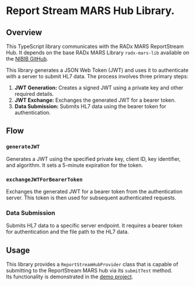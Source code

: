 # Report Stream MARS Hub Library.

## Overview
This TypeScript library communicates with the RADx MARS ReportStream Hub.  It
depends on the base RADx MARS Library `radx-mars-lib` available on the [NIBIB
GitHub](https://github.com/NIBIB/).

This library generates a JSON Web Token (JWT) and uses it to authenticate with a server to submit HL7 data. The process involves three primary steps:

1. **JWT Generation:** Creates a signed JWT using a private key and other required details.
2. **JWT Exchange:** Exchanges the generated JWT for a bearer token.
3. **Data Submission:** Submits HL7 data using the bearer token for authentication.


## Flow

### `generateJWT`
Generates a JWT using the specified private key, client ID, key identifier, and algorithm. It sets a 5-minute expiration for the token.

### `exchangeJWTForBearerToken`
Exchanges the generated JWT for a bearer token from the authentication server. This token is then used for subsequent authenticated requests.

### Data Submission
Submits HL7 data to a specific server endpoint. It requires a bearer token for authentication and the file path to the HL7 data.

## Usage

This library provides a `ReportStreamHubProvider` class that is capable of submitting to 
the ReportStream MARS hub via its `submitTest` method.  
Its functionality is demonstrated in the
[demo project](https://github.com/NIBIB/radx-mars-demo).  

